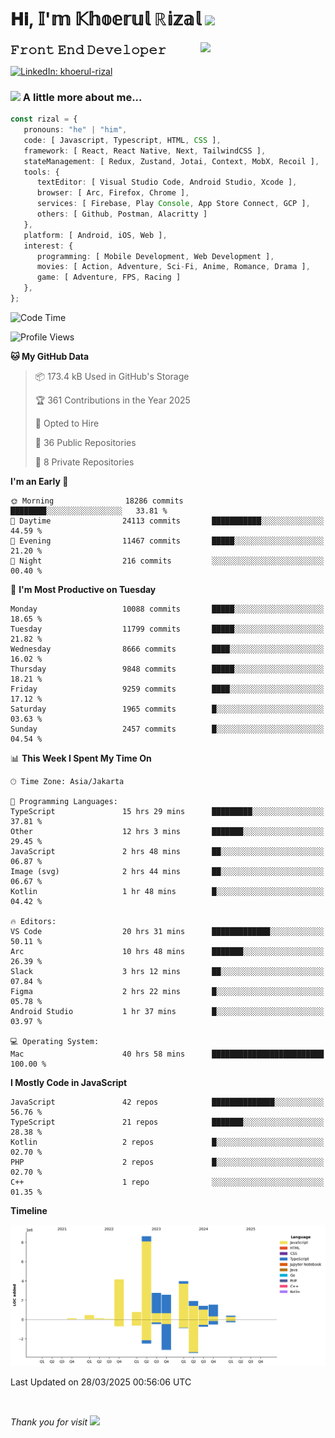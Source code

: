 <h1> 𝐇𝐢, 𝕀'𝕞 𝕂𝕙𝕠𝕖𝕣𝕦𝕝 ℝ𝕚𝕫𝕒𝕝 <img src="https://media.giphy.com/media/mGcNjsfWAjY5AEZNw6/giphy.gif" width="50"></h1>
<img align='right' src="https://media.giphy.com/media/v1.Y2lkPTc5MGI3NjExOWI2ajR2NGJubzBsZHFuaHMwajRrcDNsNXJwOG8yb3F0NjhkNXF4OSZlcD12MV9pbnRlcm5hbF9naWZfYnlfaWQmY3Q9cw/fkZukR450RQ1qnGaq9/giphy.gif" width="200">
<strong style="font-size:20px;">𝙵𝚛𝚘𝚗𝚝 𝙴𝚗𝚍 𝙳𝚎𝚟𝚎𝚕𝚘𝚙𝚎𝚛</strong>
</p></em>

[![LinkedIn: khoerul-rizal](https://img.shields.io/badge/khoerul--rizal-blue?style=flat-square&logo=Linkedin&logoColor=white&link=https://www.linkedin.com/in/khoerul-rizal/)](https://www.linkedin.com/in/khoerul-rizal/)

### <img src="https://media.giphy.com/media/VgCDAzcKvsR6OM0uWg/giphy.gif" width="50"> A little more about me...

```typescript
const rizal = {
   pronouns: "he" | "him",
   code: [ Javascript, Typescript, HTML, CSS ],
   framework: [ React, React Native, Next, TailwindCSS ],
   stateManagement: [ Redux, Zustand, Jotai, Context, MobX, Recoil ],
   tools: {
      textEditor: [ Visual Studio Code, Android Studio, Xcode ],
      browser: [ Arc, Firefox, Chrome ],
      services: [ Firebase, Play Console, App Store Connect, GCP ],
      others: [ Github, Postman, Alacritty ]
   },
   platform: [ Android, iOS, Web ],
   interest: {
      programming: [ Mobile Development, Web Development ],
      movies: [ Action, Adventure, Sci-Fi, Anime, Romance, Drama ],
      game: [ Adventure, FPS, Racing ]
   },
};
```

<!--START_SECTION:waka-->
![Code Time](http://img.shields.io/badge/Code%20Time-2%2C433%20hrs%2031%20mins-blue)

![Profile Views](http://img.shields.io/badge/Profile%20Views-0-blue)

**🐱 My GitHub Data** 

> 📦 173.4 kB Used in GitHub's Storage 
 > 
> 🏆 361 Contributions in the Year 2025
 > 
> 💼 Opted to Hire
 > 
> 📜 36 Public Repositories 
 > 
> 🔑 8 Private Repositories 
 > 
**I'm an Early 🐤** 

```text
🌞 Morning                18286 commits       ████████░░░░░░░░░░░░░░░░░   33.81 % 
🌆 Daytime                24113 commits       ███████████░░░░░░░░░░░░░░   44.59 % 
🌃 Evening                11467 commits       █████░░░░░░░░░░░░░░░░░░░░   21.20 % 
🌙 Night                  216 commits         ░░░░░░░░░░░░░░░░░░░░░░░░░   00.40 % 
```
📅 **I'm Most Productive on Tuesday** 

```text
Monday                   10088 commits       █████░░░░░░░░░░░░░░░░░░░░   18.65 % 
Tuesday                  11799 commits       █████░░░░░░░░░░░░░░░░░░░░   21.82 % 
Wednesday                8666 commits        ████░░░░░░░░░░░░░░░░░░░░░   16.02 % 
Thursday                 9848 commits        █████░░░░░░░░░░░░░░░░░░░░   18.21 % 
Friday                   9259 commits        ████░░░░░░░░░░░░░░░░░░░░░   17.12 % 
Saturday                 1965 commits        █░░░░░░░░░░░░░░░░░░░░░░░░   03.63 % 
Sunday                   2457 commits        █░░░░░░░░░░░░░░░░░░░░░░░░   04.54 % 
```


📊 **This Week I Spent My Time On** 

```text
🕑︎ Time Zone: Asia/Jakarta

💬 Programming Languages: 
TypeScript               15 hrs 29 mins      █████████░░░░░░░░░░░░░░░░   37.81 % 
Other                    12 hrs 3 mins       ███████░░░░░░░░░░░░░░░░░░   29.45 % 
JavaScript               2 hrs 48 mins       ██░░░░░░░░░░░░░░░░░░░░░░░   06.87 % 
Image (svg)              2 hrs 44 mins       ██░░░░░░░░░░░░░░░░░░░░░░░   06.67 % 
Kotlin                   1 hr 48 mins        █░░░░░░░░░░░░░░░░░░░░░░░░   04.42 % 

🔥 Editors: 
VS Code                  20 hrs 31 mins      █████████████░░░░░░░░░░░░   50.11 % 
Arc                      10 hrs 48 mins      ███████░░░░░░░░░░░░░░░░░░   26.39 % 
Slack                    3 hrs 12 mins       ██░░░░░░░░░░░░░░░░░░░░░░░   07.84 % 
Figma                    2 hrs 22 mins       █░░░░░░░░░░░░░░░░░░░░░░░░   05.78 % 
Android Studio           1 hr 37 mins        █░░░░░░░░░░░░░░░░░░░░░░░░   03.97 % 

💻 Operating System: 
Mac                      40 hrs 58 mins      █████████████████████████   100.00 % 
```

**I Mostly Code in JavaScript** 

```text
JavaScript               42 repos            ██████████████░░░░░░░░░░░   56.76 % 
TypeScript               21 repos            ███████░░░░░░░░░░░░░░░░░░   28.38 % 
Kotlin                   2 repos             █░░░░░░░░░░░░░░░░░░░░░░░░   02.70 % 
PHP                      2 repos             █░░░░░░░░░░░░░░░░░░░░░░░░   02.70 % 
C++                      1 repo              ░░░░░░░░░░░░░░░░░░░░░░░░░   01.35 % 
```



**Timeline**

![Lines of Code chart](https://raw.githubusercontent.com/khoerulrizal/khoerulrizal/main/assets/bar_graph.png)


 Last Updated on 28/03/2025 00:56:06 UTC
<!--END_SECTION:waka-->
</details>
<br/>

<em>Thank you for visit</em> <img src="https://media.giphy.com/media/v1.Y2lkPTc5MGI3NjExcHdvNm1qZWtjaGw0ZjdwM3Z3NnY2dHlueTVuODBta2FiY20wM2YybSZlcD12MV9pbnRlcm5hbF9naWZfYnlfaWQmY3Q9cw/tV25tpdKqdFa9x81k2/giphy.gif" width="40">
